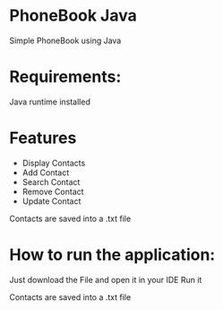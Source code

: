 # PhoneBook Java
Simple PhoneBook using Java

# Requirements:
Java runtime installed

# Features
- Display Contacts <br>
- Add Contact <br>
- Search Contact <br>
- Remove Contact <br>
- Update Contact 

Contacts are saved into a .txt file

# How to run the application:
Just download the File and open it in your IDE
Run it

Contacts are saved into a .txt file
